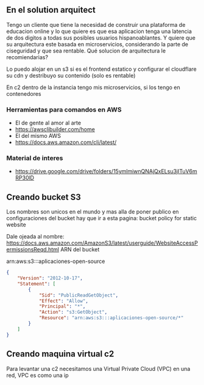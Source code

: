 ## En el solution arquitect 
Tengo un cliente que tiene la necesidad de construir una plataforma de educacion online y lo que quiere es que esa aplicacion tenga una latencia de dos digitos a todas sus posibles usuarios hispanoablantes. Y quiere que su arquitectura este basada en microservicios, considerando la parte de ciseguridad y que sea rentable. Qué solucion de arquitectura le recomiendarias?

Lo puedo alojar en un s3 si es el frontend estatico y configurar el cloudflare su cdn y destribuyo su contenido (solo es rentable)

En c2 dentro de la instancia tengo mis microservicios, si los tengo en contenedores

### Herramientas para comandos en AWS
* El de gente al amor al arte
* https://awsclibuilder.com/home
* El del mismo AWS
* https://docs.aws.amazon.com/cli/latest/
### Material de interes
* https://drive.google.com/drive/folders/15ymlmiwnQNAjQxELsu3jITuV6mRP30lD
## Creando bucket S3
Los nombres son unicos en el mundo y mas alla de poner publico en configuraciones del bucket hay que ir a esta pagina:
bucket policy for static website 

Dale ojeada al nombre:
https://docs.aws.amazon.com/AmazonS3/latest/userguide/WebsiteAccessPermissionsReqd.html 
ARN del bucket

arn:aws:s3:::aplicaciones-open-source
```JSON
{
    "Version": "2012-10-17",
    "Statement": [
        {
            "Sid": "PublicReadGetObject",
            "Effect": "Allow",
            "Principal": "*",
            "Action": "s3:GetObject",
            "Resource": "arn:aws:s3:::aplicaciones-open-source/*"
        }
    ]
}
```
## Creando maquina virtual c2
Para levantar una c2 necesitamos una Virtual Private Cloud (VPC) en una red, VPC es como una ip
